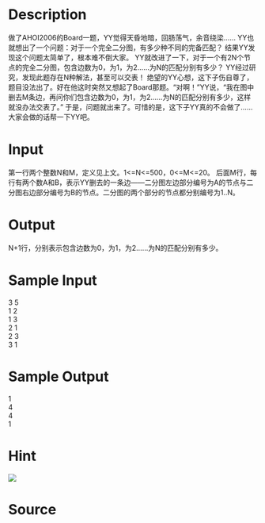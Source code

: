 
# Description

<div class="content">做了AHOI2006的Board一题，YY觉得天昏地暗，回肠荡气，余音绕梁……
YY也就想出了一个问题：对于一个完全二分图，有多少种不同的完备匹配？
结果YY发现这个问题太简单了，根本难不倒大家。
YY就改进了一下，对于一个有2N个节点的完全二分图，包含边数为0，为1，为2……为N的匹配分别有多少？
YY经过研究，发现此题存在N种解法，甚至可以交表！
绝望的YY心想，这下子伤自尊了，题目没法出了。好在他这时突然又想起了Board那题。“对啊！”YY说，“我在图中删去M条边，再问你们包含边数为0，为1，为2……为N的匹配分别有多少，这样就没办法交表了。”
于是，问题就出来了。可惜的是，这下子YY真的不会做了……大家会做的话帮一下YY吧。

</div>

# Input

<div class="content">第一行两个整数N和M，定义见上文。1&lt;=N&lt;=500，0&lt;=M&lt;=20。
后面M行，每行有两个数A和B，表示YY删去的一条边——二分图左边部分编号为A的节点与二分图右边部分编号为B的节点。二分图的两个部分的节点都分别编号为1..N。

</div>

# Output

<div class="content">N+1行，分别表示包含边数为0，为1，为2……为N的匹配分别有多少。

</div>

# Sample Input

<div class="content"><span class="sampledata">3 5<br/>
1 2<br/>
1 3<br/>
2 1<br/>
2 3<br/>
3 1<br/>
</span></div>

# Sample Output

<div class="content"><span class="sampledata">1<br/>
4<br/>
4<br/>
1<br/>
</span></div>

# Hint

<div class="content"><p><img border="0" src="/source/bzoj/1439/img/aHR0cHM6Ly9seWRzeS5jb20vSnVkZ2VPbmxpbmUvaW1hZ2VzLzE0MzkuanBn.jpg"/><br/>
</p></div>

# Source

<div class="content"><p><a href="problemset.php?search="></a></p></div>

